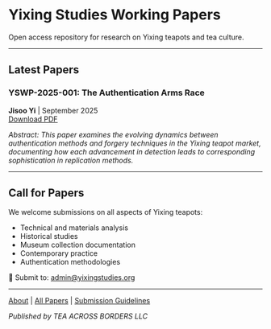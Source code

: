 # Yixing Studies Working Papers

Open access repository for research on Yixing teapots and tea culture.

---

## Latest Papers

### YSWP-2025-001: The Authentication Arms Race
**Jisoo Yi** | September 2025  
[Download PDF](papers/YSWP-2025-001.pdf)

*Abstract: This paper examines the evolving dynamics between authentication methods and forgery techniques in the Yixing teapot market, documenting how each advancement in detection leads to corresponding sophistication in replication methods.*

---

## Call for Papers

We welcome submissions on all aspects of Yixing teapots:
- Technical and materials analysis
- Historical studies
- Museum collection documentation
- Contemporary practice
- Authentication methodologies

📧 Submit to: admin@yixingstudies.org

---

[About](about) | [All Papers](papers) | [Submission Guidelines](submit)

*Published by TEA ACROSS BORDERS LLC*